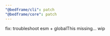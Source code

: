 ```yaml
---
"@bedframe/cli": patch
"@bedframe/core": patch
---
```


fix: troubleshoot esm + globalThis missing... wip
